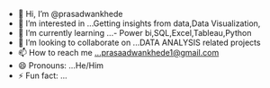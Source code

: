 - 👋 Hi, I’m @prasadwankhede
- 👀 I’m interested in ...Getting insights from data,Data Visualization,
- 🌱 I’m currently learning ...- Power bi,SQL,Excel,Tableau,Python
- 💞️ I’m looking to collaborate on ...DATA ANALYSIS related projects
- 📫 How to reach me ...prasaadwankhede1@gmail.com
- 😄 Pronouns: ...He/Him
- ⚡ Fun fact: ...

<!---
prasadwankhede/prasadwankhede is a ✨ special ✨ repository because its `README.md` (this file) appears on your GitHub profile.
You can click the Preview link to take a look at your changes.
--->
